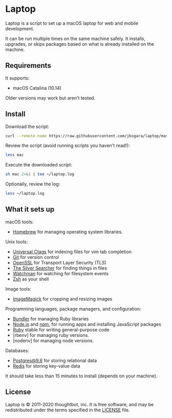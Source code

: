 Laptop
======

Laptop is a script to set up a macOS laptop for web and mobile development.

It can be run multiple times on the same machine safely.
It installs, upgrades, or skips packages
based on what is already installed on the machine.

Requirements
------------

It supports:

* macOS Catalina (10.14)

Older versions may work but aren't tested.

Install
-------

Download the script:

```sh
curl --remote-name https://raw.githubusercontent.com/jkogara/laptop/master/mac
```

Review the script (avoid running scripts you haven't read!):

```sh
less mac
```

Execute the downloaded script:

```sh
sh mac 2>&1 | tee ~/laptop.log
```

Optionally, review the log:

```sh
less ~/laptop.log
```

What it sets up
---------------

macOS tools:

* [Homebrew] for managing operating system libraries.

[Homebrew]: http://brew.sh/

Unix tools:

* [Universal Ctags] for indexing files for vim tab completion
* [Git] for version control
* [OpenSSL] for Transport Layer Security (TLS)
* [The Silver Searcher] for finding things in files
* [Watchman] for watching for filesystem events
* [Zsh] as your shell

[Universal Ctags]: https://ctags.io/
[Git]: https://git-scm.com/
[OpenSSL]: https://www.openssl.org/
[The Silver Searcher]: https://github.com/ggreer/the_silver_searcher
[Watchman]: https://facebook.github.io/watchman/
[Zsh]: http://www.zsh.org/

Image tools:

* [ImageMagick] for cropping and resizing images

Programming languages, package managers, and configuration:

* [Bundler] for managing Ruby libraries
* [Node.js] and [npm], for running apps and installing JavaScript packages
* [Ruby] stable for writing general-purpose code
* [rbenv] for managing ruby versions.
* [nodenv] for managing node versions.

[Bundler]: http://bundler.io/
[ImageMagick]: http://www.imagemagick.org/
[Node.js]: http://nodejs.org/
[npm]: https://www.npmjs.org/
[Ruby]: https://www.ruby-lang.org/en/

Databases:

* [Postgres@9.6] for storing relational data
* [Redis] for storing key-value data

[Postgres@9.6]: http://www.postgresql.org/
[Redis]: http://redis.io/

It should take less than 15 minutes to install (depends on your machine).

License
-------

Laptop is © 2011-2020 thoughtbot, inc.
It is free software,
and may be redistributed under the terms specified in the [LICENSE] file.

[LICENSE]: LICENSE
